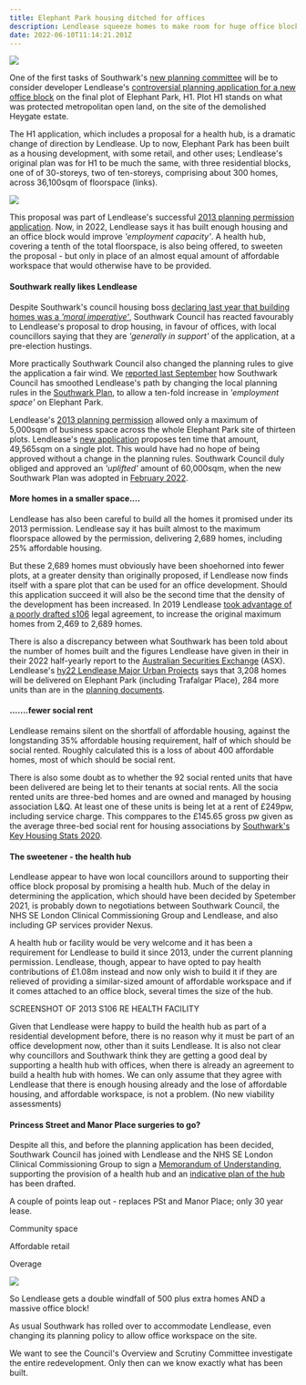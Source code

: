 ```yaml
---
title: Elephant Park housing ditched for offices
description: Lendlease squeeze homes to make room for huge office block
date: 2022-06-10T11:14:21.201Z
---
```

![](img/mp5h1.png)

One of the first tasks of Southwark's [new planning committee](https://moderngov.southwark.gov.uk/mgCommitteeMailingList.aspx?ID=119) will be to consider developer Lendlease's [controversial planning application for a new office block](https://www.southwarknews.co.uk/news/lendlease-applies-for-office-block-and-zero-housing-in-next-stage-of-regeneration/) on the final plot of Elephant Park, H1.  Plot H1 stands on what was protected metropolitan open land, on the site of the demolished Heygate estate.

The H1 application, which includes a proposal for a health hub, is a dramatic change of direction by Lendlease.  Up to now, Elephant Park has been built as a housing development, with some retail, and other uses; Lendlease's original plan was for H1 to be much the same, with three residential blocks, one of of 30-storeys, two of ten-storeys, comprising about 300 homes, across 36,100sqm of floorspace (links).

![](img/elephant-rd.jpg)

This proposal was part of Lendlease's successful [2013 planning permission application](https://planning.southwark.gov.uk/online-applications/applicationDetails.do?keyVal=ZZZV1JKBWR520&activeTab=summary).  Now, in 2022, Lendlease says it has built enough housing and an office block would improve *'employment capacity'*.  A health hub, covering a tenth of the total floorspace, is also being offered, to sweeten the proposal - but only in place of an almost equal amount of affordable workspace that would otherwise have to be provided.

#### Southwark really likes Lendlease

Despite Southwark's council housing boss [declaring last year that building homes was a *'moral imperative'*](https://www.southwarknews.co.uk/news/exclusive-council-housing-boss-hits-back-at-infilling-misinformation/), Southwark Council has reacted favourably  to Lendlease's proposal to drop housing, in favour of offices, with local councillors saying that they are *'generally in support'* of the application, at a pre-election hustings.

More practically Southwark Council also changed the planning rules to give the application a fair wind.  We [reported last September](https://www.35percent.org/posts/2021-09-12-lendleases-final-plot-for-elephant-park-offices-not-homes/) how Southwark Council has smoothed Lendlease's path by changing the local planning rules in the [Southwark Plan](https://www.southwark.gov.uk/planning-and-building-control/planning-policy-and-transport-policy/new-southwark-plan), to allow a ten-fold increase in *'employment space'* on Elephant Park.

Lendlease's [2013 planning permission](https://planning.southwark.gov.uk/online-applications/applicationDetails.do?keyVal=ZZZV1JKBWR520&activeTab=summary) allowed only a maximum of 5,000sqm of business space across the whole Elephant Park site of thirteen plots.  Lendlease's [new application](https://planning.southwark.gov.uk/online-applications/simpleSearchResults.do?action=firstPage) proposes ten time that amount, 49,565sqm on a single plot.  This would have had no hope of being approved without a change in the planning rules.  Southwark Council duly obliged and approved an *'uplifted'* amount of 60,000sqm, when the new Southwark Plan was adopted in [February 2022](https://www.southwark.gov.uk/planning-and-building-control/planning-policy-and-transport-policy/new-southwark-plan).

#### More homes in a smaller space....

Lendlease has also been careful to build all the homes it promised under its 2013 permission.  Lendlease say it has built almost to the maximum floorspace allowed by the permission, delivering 2,689 homes, including 25% affordable housing.

But these 2,689 homes must obviously have been shoehorned into fewer plots, at a greater density than originally proposed,  if Lendlease now finds itself with a spare plot that can be used for an office development.  Should this application succeed it will also be the second time that the density of the development has been increased.  In 2019 Lendlease [took advantage of a poorly drafted s106](https://www.35percent.org/posts/2019-08-05-elephant-park-final-phase-affordable-housing/) legal agreement, to increase the original maximum homes from 2,469 to 2,689 homes.

There is also a discrepancy between what Southwark has been told about the number of homes built and the figures Lendlease have given in their in their 2022 half-yearly report to the [Australian Securities Exchange](https://www.lendlease.com/au/investor-centre/announcements/) (ASX).  Lendlease's [hy22 Lendlease Major Urban Projects](<C:\Users\grego\Documents\D-Drive 201017\Copy of Elephant Amenity Network\Blog 35percent campaign\Netlify\HY22 Lendlease Major Urban Projects>) says that 3,208 homes will be delivered on Elephant Park (including Trafalgar Place), 284 more units than are in the [planning documents](https://planning.southwark.gov.uk/online-applications/files/3087518D1F1E382D8EC9CBF0F7834E63/pdf/21_AP_1819-PLANNING_STATEMENT-1145922.pdf).

#### .......fewer social rent

Lendlease remains silent on the shortfall of affordable housing, against the longstanding 35% affordable housing requirement, half of which should be social rented.  Roughly calculated this is a loss of about 400 affordable homes, most of which should be social rent.

There is also some doubt as to whether the 92 social rented units that have been delivered are being let to their tenants at social rents.  All the socia rented units are three-bed homes and are owned and managed by housing association L&Q.  At least one of these units is being let at a rent of £249pw, including service charge.  This comppares to the £145.65 gross pw given as the average three-bed social rent for housing associations by [Southwark's Key Housing Stats 2020](https://www.southwark.gov.uk/assets/attach/42459/Southwark-Key-Housing-Stats-2020.pdf).

#### The sweetener - the health hub

Lendlease appear to have won local councillors around to supporting their office block proposal by promising a health hub.  Much of the delay in determining the application, which should have been decided by Spetember 2021, is probably down to negotiations between Southwark Council, the NHS SE London Clinical Commissioning Group and Lendlease, and also including GP services provider Nexus.

 A health hub or facility would be very welcome and it has been a requirement for Lendlease to build it since 2013, under the current planning permission. Lendlease, though, appear to have opted to pay health contributions of £1.08m instead and now only wish to build it if they are relieved of providing a similar-sized amount of affordable workspace and if it comes attached to an office block, several times the size of the hub.

SCREENSHOT OF 2013 S106 RE HEALTH FACILITY

Given that Lendlease were happy to build the health hub as part of a residential development before, there is no reason why it must be part of an office development now, other than it suits Lendlease.  It is also not clear why councillors and Southwark think they are getting a good deal by supporting a health hub with offices, when there is already an agreement to build a health hub with homes.  We can only assume that they agree with Lendlease that there is enough housing already and the lose of affordable housing, and affordable workspace, is not a problem. (No new viability assessments)

#### Princess Street and Manor Place surgeries to go?

Despite all this, and before the planning application has been decided, Southwark Council has joined with Lendlease and the NHS SE London Clinical Commissioning Group to sign a [Memorandum of Understanding](https://planning.southwark.gov.uk/online-applications/files/3E107DB92E1C2C8D981676CADEFBDA2E/pdf/21_AP_1819-LETTER_FROM_LENDLEASE_ON_HEALTH_HUB_USE-3485797.pdf), supporting the provision of a health hub and an [indicative plan of the hub](https://planning.southwark.gov.uk/online-applications/files/A24210053190B15B0DA22B657CF282E3/pdf/21_AP_1819-PLOT_H1_HEALTH_HUB_TEST_FITS__INDICATIVE_-3443704.pdf) has been drafted.

A couple of points leap out - replaces PSt and Manor Place; only 30 year lease.[](<C:\Users\grego\Documents\D-Drive 201017\Copy of Elephant Amenity Network\Blog 35percent campaign\Netlify\HY22 Lendlease Major Urban Projects>)

Community space

Affordable retail

Overage

![](img/12AP1092extracts.png)

So Lendlease gets a double windfall of 500 plus extra homes AND a massive office block!

As usual Southwark has rolled over to accommodate Lendlease, even changing its planning policy to allow office workspace on the site. 

We want to see the Council's Overview and Scrutiny Committee investigate the entire redevelopment. Only then can we know exactly what has been built.